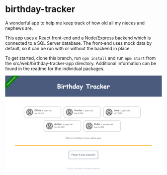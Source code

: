 # birthday-tracker
A wonderful app to help me keep track of how old all my nieces and nephews are.

This app uses a React front-end and a Node/Express backend which is connected to a SQL Server database. The front-end uses mock data by default, so it can be run with or without the backend in place. 

To get started, clone this branch, run `npm install` and run `npm start` from the src/web/birthday-tracker-app directory. Additional information can be found in the readme for the individual packages.


![alt text](https://github.com/luke2705/birthday-tracker/blob/main/readme-image.png)
